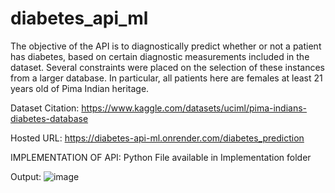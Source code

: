 # diabetes_api_ml

The objective of the API is to diagnostically predict whether or not a patient has diabetes, based on certain diagnostic measurements included in the dataset. Several constraints were placed on the selection of these instances from a larger database. In particular, all patients here are females at least 21 years old of Pima Indian heritage.

Dataset Citation: https://www.kaggle.com/datasets/uciml/pima-indians-diabetes-database

Hosted URL: https://diabetes-api-ml.onrender.com/diabetes_prediction


IMPLEMENTATION OF API: Python File available in Implementation folder

Output:
![image](https://github.com/satwikbolar/diabetes_api_ml/assets/82822150/35775048-92cc-4ca2-abae-a759b6a46639)

